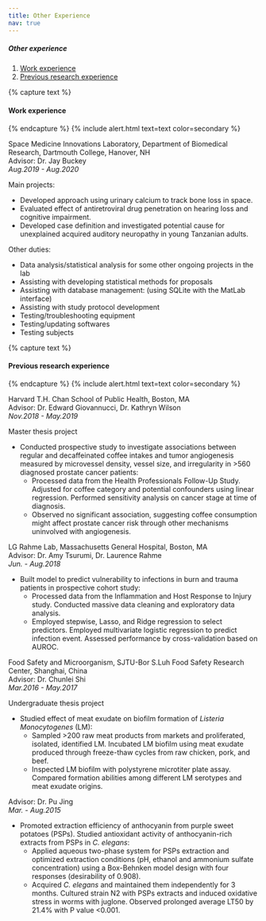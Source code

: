 ```yaml
---
title: Other Experience
nav: true
---
```

##### Other experience
1. [Work experience](#paragraph1)
2. [Previous research experience](#paragraph2)
<!--3. [Coursework projects](#paragraph3)-->

    
{% capture text %}
#### Work experience <a name="paragraph1"></a>
{% endcapture %}
{% include alert.html text=text color=secondary %}

Space Medicine Innovations Laboratory, Department of Biomedical Research, Dartmouth College, Hanover, NH<br/>
Advisor: Dr. Jay Buckey<br/>
*Aug.2019 - Aug.2020*

Main projects:
- Developed approach using urinary calcium to track bone loss in space.
- Evaluated effect of antiretroviral drug penetration on hearing loss and cognitive impairment.
- Developed case definition and investigated potential cause for unexplained acquired auditory neuropathy in young Tanzanian adults.

Other duties:
- Data analysis/statistical analysis for some other ongoing projects in the lab
- Assisting with developing statistical methods for proposals
- Assisting with database management: (using SQLite with the MatLab interface)
- Assisting with study protocol development
- Testing/troubleshooting equipment
- Testing/updating softwares
- Testing subjects


{% capture text %}
#### Previous research experience <a name="paragraph2"></a>
{% endcapture %}
{% include alert.html text=text color=secondary %}

Harvard T.H. Chan School of Public Health, Boston, MA<br/>
Advisor: Dr. Edward Giovannucci, Dr. Kathryn Wilson<br/>
*Nov.2018 - May.2019*<br/>

Master thesis project<br/>
- Conducted prospective study to investigate associations between regular and decaffeinated coffee intakes and tumor angiogenesis measured by microvessel density, vessel size, and irregularity in >560 diagnosed prostate cancer patients:
	- Processed data from the Health Professionals Follow-Up Study. Adjusted for coffee category and potential confounders using linear regression. Performed sensitivity analysis on cancer stage at time of diagnosis.
	- Observed no significant association, suggesting coffee consumption might affect prostate cancer risk through other mechanisms uninvolved with angiogenesis.  

LG Rahme Lab, Massachusetts General Hospital, Boston, MA<br/>
Advisor: Dr. Amy Tsurumi, Dr. Laurence Rahme <br/>
*Jun. - Aug.2018*<br/>
                     
- Built model to predict vulnerability to infections in burn and trauma patients in prospective cohort study: 
	- Processed data from the Inflammation and Host Response to Injury study. Conducted massive data cleaning and exploratory data analysis. 
	- Employed stepwise, Lasso, and Ridge regression to select predictors. Employed multivariate logistic regression to predict infection event. Assessed performance by cross-validation based on AUROC. 


Food Safety and Microorganism, SJTU-Bor S.Luh Food Safety Research Center, Shanghai, China<br/>
Advisor: Dr. Chunlei Shi<br/>
*Mar.2016 - May.2017*<br/>

Undergraduate thesis project<br/>
- Studied effect of meat exudate on biofilm formation of *Listeria Monocytogenes* (LM):
	- Sampled >200 raw meat products from markets and proliferated, isolated, identified LM. Incubated LM biofilm using meat exudate produced through freeze-thaw cycles from raw chicken, pork, and beef.
	- Inspected LM biofilm with polystyrene microtiter plate assay. Compared formation abilities among different LM serotypes and meat exudate origins.

Advisor: Dr. Pu Jing<br/>
*Mar. - Aug.2015*<br/>

- Promoted extraction efficiency of anthocyanin from purple sweet potatoes (PSPs). Studied antioxidant activity of anthocyanin-rich extracts from PSPs in *C. elegans*:
	- Applied aqueous two-phase system for PSPs extraction and optimized extraction conditions (pH, ethanol and ammonium sulfate concentration) using a Box-Behnken model design with four responses (desirability of 0.908).
	- Acquired *C. elegans* and maintained them independently for 3 months. Cultured strain N2 with PSPs extracts and induced oxidative stress in worms with juglone. Observed prolonged average LT50 by 21.4% with P value <0.001.




